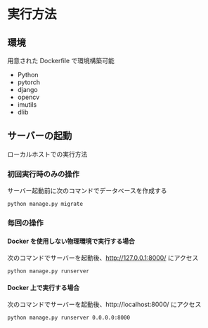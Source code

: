 # 実行方法

## 環境
用意された Dockerfile で環境構築可能
- Python
- pytorch
- django
- opencv
- imutils
- dlib

## サーバーの起動
ローカルホストでの実行方法

### 初回実行時のみの操作
サーバー起動前に次のコマンドでデータベースを作成する
```
python manage.py migrate
```

### 毎回の操作
#### Docker を使用しない物理環境で実行する場合
次のコマンドでサーバーを起動後、http://127.0.0.1:8000/ にアクセス
```
python manage.py runserver
```

#### Docker 上で実行する場合
次のコマンドでサーバーを起動後、http://localhost:8000/ にアクセス
```
python manage.py runserver 0.0.0.0:8000
```